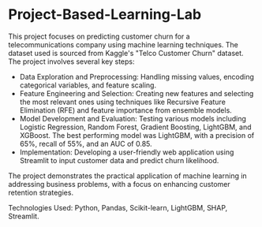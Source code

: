 # Project-Based-Learning-Lab
This project focuses on predicting customer churn for a telecommunications company using machine learning techniques. The dataset used is sourced from Kaggle's "Telco Customer Churn" dataset. The project involves several key steps:

- Data Exploration and Preprocessing: Handling missing values, encoding categorical variables, and feature scaling.
- Feature Engineering and Selection: Creating new features and selecting the most relevant ones using techniques like Recursive Feature Elimination (RFE) and feature importance from ensemble models.
- Model Development and Evaluation: Testing various models including Logistic Regression, Random Forest, Gradient Boosting, LightGBM, and XGBoost. The best performing model was LightGBM, with a precision of 65%, recall of 55%, and an AUC of 0.85.
- Implementation: Developing a user-friendly web application using Streamlit to input customer data and predict churn likelihood.

The project demonstrates the practical application of machine learning in addressing business problems, with a focus on enhancing customer retention strategies.

Technologies Used: Python, Pandas, Scikit-learn, LightGBM, SHAP, Streamlit.
